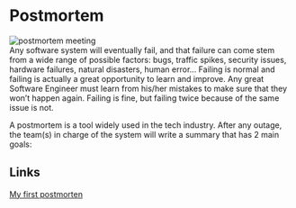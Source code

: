 # Postmortem
![postmortem meeting](https://img.memegenerator.net/images/4155603.jpg)  
Any software system will eventually fail, and that failure can come stem from a wide range of possible factors: bugs, traffic spikes, security issues, hardware failures, natural disasters, human error… Failing is normal and failing is actually a great opportunity to learn and improve. Any great Software Engineer must learn from his/her mistakes to make sure that they won’t happen again. Failing is fine, but failing twice because of the same issue is not.  

A postmortem is a tool widely used in the tech industry. After any outage, the team(s) in charge of the system will write a summary that has 2 main goals:
## Links
[My first postmorten](https://medium.com/@kerimsha/my-first-postmortem-f35d47cdeb6d)
